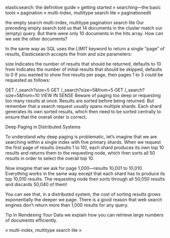 
elasticsearch: the definitive guide » getting started » searching—the basic tools » pagination
«  multi-index, multitype     search lite  »
paginationedit

the empty search
multi-index, multitype
pagination
search lite
Our preceding empty search told us that 14 documents in the cluster match our (empty) query. But there were only 10 documents in the hits array. How can we see the other documents?

In the same way as SQL uses the LIMIT keyword to return a single “page” of results, Elasticsearch accepts the from and size parameters:

size
Indicates the number of results that should be returned, defaults to 10
from
Indicates the number of initial results that should be skipped, defaults to 0
If you wanted to show five results per page, then pages 1 to 3 could be requested as follows:

GET /_search?size=5
GET /_search?size=5&from=5
GET /_search?size=5&from=10
VIEW IN SENSE
Beware of paging too deep or requesting too many results at once. Results are sorted before being returned. But remember that a search request usually spans multiple shards. Each shard generates its own sorted results, which then need to be sorted centrally to ensure that the overall order is correct.

Deep Paging in Distributed Systems

To understand why deep paging is problematic, let’s imagine that we are searching within a single index with five primary shards. When we request the first page of results (results 1 to 10), each shard produces its own top 10 results and returns them to the requesting node, which then sorts all 50 results in order to select the overall top 10.

Now imagine that we ask for page 1,000—results 10,001 to 10,010. Everything works in the same way except that each shard has to produce its top 10,010 results. The requesting node then sorts through all 50,050 results and discards 50,040 of them!

You can see that, in a distributed system, the cost of sorting results grows exponentially the deeper we page. There is a good reason that web search engines don’t return more than 1,000 results for any query.

Tip
In Reindexing Your Data we explain how you can retrieve large numbers of documents efficiently.

«  multi-index, multitype     search lite  »
